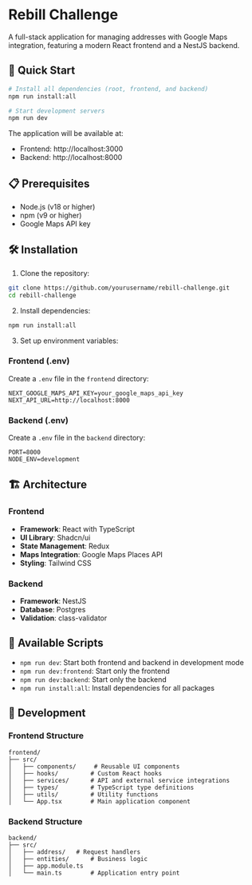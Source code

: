 # Rebill Challenge

A full-stack application for managing addresses with Google Maps integration, featuring a modern React frontend and a NestJS backend.

## 🚀 Quick Start

```bash
# Install all dependencies (root, frontend, and backend)
npm run install:all

# Start development servers
npm run dev
```

The application will be available at:

- Frontend: http://localhost:3000
- Backend: http://localhost:8000

## 📋 Prerequisites

- Node.js (v18 or higher)
- npm (v9 or higher)
- Google Maps API key

## 🛠️ Installation

1. Clone the repository:

```bash
git clone https://github.com/yourusername/rebill-challenge.git
cd rebill-challenge
```

2. Install dependencies:

```bash
npm run install:all
```

3. Set up environment variables:

### Frontend (.env)

Create a `.env` file in the `frontend` directory:

```env
NEXT_GOOGLE_MAPS_API_KEY=your_google_maps_api_key
NEXT_API_URL=http://localhost:8000
```

### Backend (.env)

Create a `.env` file in the `backend` directory:

```env
PORT=8000
NODE_ENV=development
```

## 🏗️ Architecture

### Frontend

- **Framework**: React with TypeScript
- **UI Library**: Shadcn/ui
- **State Management**: Redux
- **Maps Integration**: Google Maps Places API
- **Styling**: Tailwind CSS

### Backend

- **Framework**: NestJS
- **Database**: Postgres
- **Validation**: class-validator

## 🚀 Available Scripts

- `npm run dev`: Start both frontend and backend in development mode
- `npm run dev:frontend`: Start only the frontend
- `npm run dev:backend`: Start only the backend
- `npm run install:all`: Install dependencies for all packages

## 🔧 Development

### Frontend Structure

```
frontend/
├── src/
│   ├── components/     # Reusable UI components
│   ├── hooks/         # Custom React hooks
│   ├── services/      # API and external service integrations
│   ├── types/         # TypeScript type definitions
│   ├── utils/         # Utility functions
│   └── App.tsx        # Main application component
```

### Backend Structure

```
backend/
├── src/
│   ├── address/   # Request handlers
│   ├── entities/      # Business logic
│   ├── app.module.ts
│   └── main.ts        # Application entry point
```
